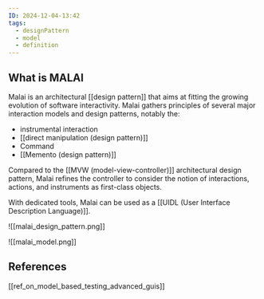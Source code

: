 ```yaml
---
ID: 2024-12-04-13:42
tags:
  - designPattern
  - model
  - definition
---
```

## What is MALAI

Malai is an architectural [[design pattern]] that aims at fitting the growing evolution of software interactivity. Malai gathers principles of several major interaction models and design patterns, notably the: 
- instrumental interaction
- [[direct manipulation (design pattern)]]
- Command
- [[Memento (design pattern)]]

Compared to the [[MVW (model-view-controller)]] architectural design pattern, Malai refines the controller to consider the notion of interactions, actions, and instruments as first-class objects. 

With dedicated tools, Malai can be used as a [[UIDL (User Interface Description Language)]].

![[malai_design_pattern.png]]

![[malai_model.png]]

## References
[[ref_on_model_based_testing_advanced_guis]]